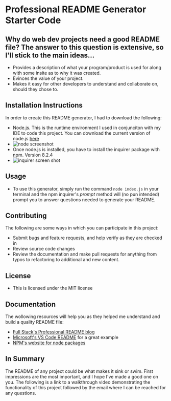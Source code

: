 # Professional README Generator Starter Code

## Why do web dev projects need a good README file? The answer to this question is extensive, so I'll stick to the main ideas...
- Provides a description of what your program/product is used for along with some insite as to why it was created.
- Evinces the value of your project.
- Makes it easy for other developers to understand and collaborate on, should they chose to.

## Installation Instructions
In order to create this README generator, I had to download the following:
- Node.js. This is the runtime environment I used in conjunciton with my IDE to code this project. You can download the current version of node.js [here](https://nodejs.org/en)
- ![node screenshot](https://github.com/user-attachments/assets/77cd0435-19f8-4444-8ed1-0f27b24bfc03)
- Once node.js is installed, you have to install the inquirer package with npm. Version 8.2.4
- ![inquirer screen shot](https://github.com/user-attachments/assets/b0e7af4d-ad04-4788-97c3-27d4eff9261d)

## Usage
 - To use this generator, simply run the command `node index.js` in your terminal and the npm inquirer's *prompt* method will (no pun intended) prompt you to answer questions needed to generate your README.

## Contributing
The following are some ways in which you can participate in this project:
- Submit bugs and feature requests, and help verify as they are checked in
- Review source code changes
- Review the documentation and make pull requests for anything from typos to refactoring to additional and new content.

## License
- This is licensed under the MIT license

## Documentation
The wollowing resources will help you as they helped me understand and build a quality README file:
- [Full Stack's Professional README blog](https://coding-boot-camp.github.io/full-stack/github/professional-readme-guide)
- [Microsoft's VS Code README](https://github.com/microsoft/vscode) for a great example
- [NPM's website for node packages](https://www.npmjs.com/package/inquirer/v/8.2.4)

## In Summary
The README of any project could be what makes it sink or swim. First impressions are the most important, and I hope I've made a good one on you. 
The following is a link to a walkthrough video demonstrating the functionality of this project followed by the email where I can be reached for any questions.

